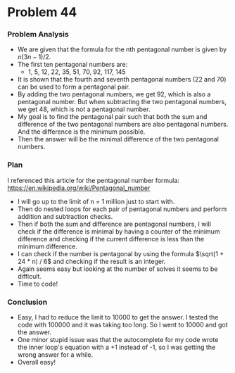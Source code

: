 # Problem 44
### Problem Analysis
- We are given that the formula for the nth pentagonal number is given by $n(3n-1)/2$.
- The first ten pentagonal numbers are:
  - 1, 5, 12, 22, 35, 51, 70, 92, 117, 145
- It is shown that the fourth and seventh pentagonal numbers (22 and 70) can be used to form a pentagonal pair.
- By adding the two pentagonal numbers, we get 92, which is also a pentagonal number. But when subtracting the two pentagonal numbers, we get 48, which is not a pentagonal number.
- My goal is to find the pentagonal pair such that both the sum and difference of the two pentagonal numbers are also pentagonal numbers. And the difference is the minimum possible.
- Then the answer will be the minimal difference of the two pentagonal numbers.

### Plan
I referenced this article for the pentagonal number formula: https://en.wikipedia.org/wiki/Pentagonal_number

- I will go up to the limit of n = 1 million just to start with.
- Then do nested loops for each pair of pentagonal numbers and perform addition and subtraction checks.
- Then if both the sum and difference are pentagonal numbers, I will check if the difference is minimal by having a counter of the minimum difference and checking if the current difference is less than the minimum difference.
- I can check if the number is pentagonal by using the formula $\sqrt(1 + 24 * n) / 6$ and checking if the result is an integer.
- Again seems easy but looking at the number of solves it seems to be difficult.
- Time to code!

### Conclusion
- Easy, I had to reduce the limit to 10000 to get the answer. I tested the code with 100000 and it was taking too long. So I went to 10000 and got the answer.
- One minor stupid issue was that the autocomplete for my code wrote the inner loop's equation with a +1 instead of -1, so I was getting the wrong answer for a while.
- Overall easy!